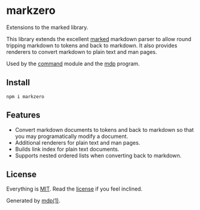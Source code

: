markzero
========

Extensions to the marked library.

This library extends the excellent [marked](https://github.com/chjj/marked) markdown parser to allow round tripping markdown to tokens and back to markdown. It also provides renderers to convert markdown to plain text and man pages.

Used by the [command](https://github.com/freeformsystems/cli-command) module and the [mdp](https://github.com/freeformsystems/mdp) program.

## Install

```
npm i markzero
```

## Features

* Convert markdown documents to tokens and back to markdown so that you may programatically modify a document.
* Additional renderers for plain text and man pages.
* Builds link index for plain text documents.
* Supports nested ordered lists when converting back to markdown.

## License

Everything is [MIT](http://en.wikipedia.org/wiki/MIT_License). Read the [license](https://github.com/freeformsystems/markzero/blob/master/LICENSE) if you feel inclined.

Generated by [mdp(1)](https://github.com/freeformsystems/mdp).

[marked]: https://github.com/chjj/marked
[mdp]: https://github.com/freeformsystems/mdp
[command]: https://github.com/freeformsystems/cli-command
